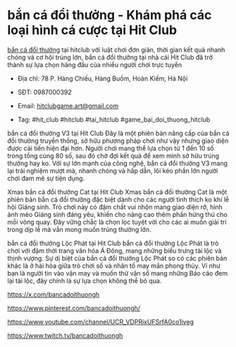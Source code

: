 # bắn cá đổi thưởng - Khám phá các loại hình cá cược tại Hit Club

[bắn cá đổi thưởng](https://hitclubgame.art/ban-ca-doi-thuong/) tại hitclub với luật chơi đơn giản, thời gian kết quả nhanh chóng và cơ hội trúng lớn, bắn cá đổi thưởng tại nhà cái Hit Club đã trở thành sự lựa chọn hàng đầu của nhiều người chơi trực tuyến

- Địa chỉ: 78 P. Hàng Chiếu, Hàng Buồm, Hoàn Kiếm, Hà Nội

- SĐT: 0987000392

- Email: hitclubgame.art@gmail.com

- Tag: #hit_club #hitclub #tai_hitclub #game_bai_doi_thuong_hitclub

bắn cá đổi thưởng V3 tại Hit Club
Đây là một phiên bản nâng cấp của bắn cá đổi thưởng truyền thống, sở hữu phương pháp chơi như vậy nhưng giao diện được cải tiến hiện đại hơn. Người chơi mang thể lựa chọn từ 1 đến 10 số trong tổng cùng 80 số, sau đó chờ đợi kết quả để xem mình sở hữu trúng thưởng hay ko. Với sự lớn mạnh của công nghệ, bắn cá đổi thưởng V3 mang lại trải nghiệm mượt mà, nhanh chóng và hấp dẫn, lôi kéo phần lớn người chơi đam mê sự tiện dụng.

Xmas bắn cá đổi thưởng Cat tại Hit Club
Xmas bắn cá đổi thưởng Cat là một phiên bản bắn cá đổi thưởng đặc biệt dành cho các người tình thích ko khí lễ hội Giáng sinh. Trò chơi này có đậm chất vui nhộn mang giao diện rỡ, hình ảnh mèo Giáng sinh đáng yêu, khiến cho nâng cao thêm phần hứng thú cho mỗi vòng quay. Đây vững chắc là chọn lọc tuyệt vời cho các ai muốn giải trí trong dịp lễ mà vẫn mong muốn trúng thưởng lớn.

bắn cá đổi thưởng Lộc Phát tại Hit Club
bắn cá đổi thưởng Lộc Phát là trò chơi với đậm thời trang văn hóa Á Đông, mang những biểu trưng tài lộc và thịnh vượng. Sự dị biệt của bắn cá đổi thưởng Lộc Phát so có các phiên bản khác là ở hài hòa giữa trò chơi số và nhân tố may mắn phong thủy. Ví như bạn là người tin vào vận may và muốn thử vận số mang những Báo cáo đem lại tài lộc, đây chính là sự lựa chọn không thể bỏ qua.

https://x.com/bancadoithuongh

https://www.pinterest.com/bancadoithuongh/

https://www.youtube.com/channel/UCR_VDPRixUFSrfA0co1iveg

https://www.twitch.tv/bancadoithuongh
